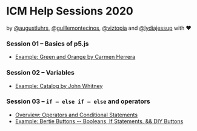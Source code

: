 # ICM Help Sessions 2020
by [@augustluhrs](https://github.com/augustluhrs), [@guillemontecinos](https://github.com/guillemontecinos), [@viztopia](https://github.com/viztopia) and [@lydiajessup](https://github.com/lydiajessup) with :heart:

### Session 01 – Basics of p5.js
* [Example: Green and Orange by Carmen Herrera](https://github.com/itpresidents/icm-help-sessions-2020/blob/master/session-01/session-01.md)
### Session 02 – Variables
* [Example: Catalog by John Whitney](https://github.com/itpresidents/icm-help-sessions-2020/blob/master/session-02/session-02.md)
### Session 03 – `if – else if – else` and operators
* [Overview: Operators and Conditional Statements](https://github.com/itpresidents/icm-help-sessions-2020/blob/master/session-03/session-03.md)
* [Example: Bertie Buttons -- Booleans, If Statements, && DIY Buttons](https://github.com/itpresidents/icm-help-sessions-2020/blob/master/session-03/session-03-example.md)


